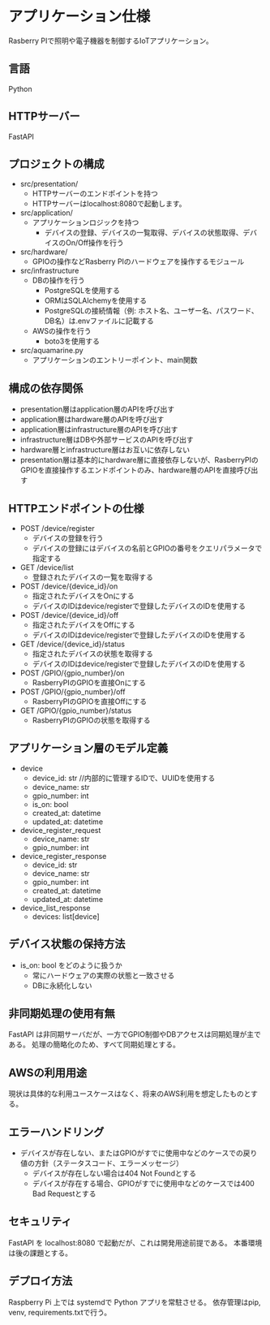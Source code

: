 # アプリケーション仕様
Rasberry PIで照明や電子機器を制御するIoTアプリケーション。

## 言語
Python

## HTTPサーバー
FastAPI

## プロジェクトの構成
- src/presentation/
    - HTTPサーバーのエンドポイントを持つ
    - HTTPサーバーはlocalhost:8080で起動します。
- src/application/
    - アプリケーションロジックを持つ
        - デバイスの登録、デバイスの一覧取得、デバイスの状態取得、デバイスのOn/Off操作を行う
- src/hardware/
    - GPIOの操作などRasberry PIのハードウェアを操作するモジュール
- src/infrastructure
    - DBの操作を行う
        - PostgreSQLを使用する
        - ORMはSQLAlchemyを使用する
        - PostgreSQLの接続情報（例: ホスト名、ユーザー名、パスワード、DB名）は.envファイルに記載する
    - AWSの操作を行う
        - boto3を使用する
- src/aquamarine.py
    - アプリケーションのエントリーポイント、main関数


## 構成の依存関係
- presentation層はapplication層のAPIを呼び出す
- application層はhardware層のAPIを呼び出す
- application層はinfrastructure層のAPIを呼び出す
- infrastructure層はDBや外部サービスのAPIを呼び出す
- hardware層とinfrastructure層はお互いに依存しない
- presentation層は基本的にhardware層に直接依存しないが、RasberryPIのGPIOを直接操作するエンドポイントのみ、hardware層のAPIを直接呼び出す


## HTTPエンドポイントの仕様
- POST /device/register
    - デバイスの登録を行う
    - デバイスの登録にはデバイスの名前とGPIOの番号をクエリパラメータで指定する
- GET /device/list
    - 登録されたデバイスの一覧を取得する
- POST /device/{device_id}/on
    - 指定されたデバイスをOnにする
    - デバイスのIDはdevice/registerで登録したデバイスのIDを使用する
- POST /device/{device_id}/off
    - 指定されたデバイスをOffにする
    - デバイスのIDはdevice/registerで登録したデバイスのIDを使用する
- GET /device/{device_id}/status
    - 指定されたデバイスの状態を取得する
    - デバイスのIDはdevice/registerで登録したデバイスのIDを使用する
- POST /GPIO/{gpio_number}/on
    - RasberryPIのGPIOを直接Onにする
- POST /GPIO/{gpio_number}/off
    - RasberryPIのGPIOを直接Offにする
- GET /GPIO/{gpio_number}/status
    - RasberryPIのGPIOの状態を取得する

## アプリケーション層のモデル定義
- device
    - device_id: str //内部的に管理するIDで、UUIDを使用する
    - device_name: str
    - gpio_number: int
    - is_on: bool
    - created_at: datetime
    - updated_at: datetime
- device_register_request
    - device_name: str
    - gpio_number: int
- device_register_response
    - device_id: str
    - device_name: str
    - gpio_number: int
    - created_at: datetime
    - updated_at: datetime
- device_list_response
    - devices: list[device]

## デバイス状態の保持方法
- is_on: bool をどのように扱うか
    - 常にハードウェアの実際の状態と一致させる
    - DBに永続化しない


## 非同期処理の使用有無
FastAPI は非同期サーバだが、一方でGPIO制御やDBアクセスは同期処理が主である。
処理の簡略化のため、すべて同期処理とする。

## AWSの利用用途
現状は具体的な利用ユースケースはなく、将来のAWS利用を想定したものとする。

## エラーハンドリング
- デバイスが存在しない、またはGPIOがすでに使用中などのケースでの戻り値の方針（ステータスコード、エラーメッセージ）
  - デバイスが存在しない場合は404 Not Foundとする
  - デバイスが存在する場合、GPIOがすでに使用中などのケースでは400 Bad Requestとする

## セキュリティ
FastAPI を localhost:8080 で起動だが、これは開発用途前提である。
本番環境は後の課題とする。

## デプロイ方法
Raspberry Pi 上では systemdで Python アプリを常駐させる。
依存管理はpip, venv, requirements.txtで行う。


